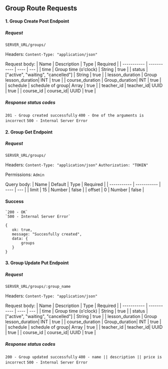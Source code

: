 ## Group Route Requests

#### 1. Group Create Post Endpoint

##### Request

`SERVER_URL/groups/`

Headers:
`Content-Type: "application/json"`

Request body:
| Name | Description | Type | Required |
| ----------- | ----------- | ---- | --- |
| time | Group time (o'clock) | String | true |
| status | ["active", "waiting", "cancelled"] | String | true |
| lesson_duration | Group lesson_duration| INT | true |
| course_duration | Group_duration| INT | true |
| schedule | schedule of group| Array | true |
| teacher_id | teacher_id| UUID | true |
| course_id | course_id| UUID | true |

##### Response status codes

`201 - Group created successfully`
`400 - One of the arguments is incorrect`
`500 - Internal Server Error`

#### 2. Group Get Endpoint

##### Request

`SERVER_URL/groups/`

Headers:
`Content-Type: "application/json"`
`Authorization: "TOKEN"`

Permissions:
`Admin`

Query body:
| Name | Default | Type | Required |
| ----------- | ----------- | ---- | --- |
| limit | 15 | Number | false |
| offset | 0 | Number | false |

#### Success

    `200 - OK`
    `500 - Internal Server Error`

    {
       ok: true,
       message: "Succesfully created",
       data: {
           groups
       }
    }

#### 3. Group Update Put Endpoint

##### Request

`SERVER_URL/groups/:group_name`

Headers:
`Content-Type: "application/json"`

Request body:
| Name | Description | Type | Required |
| ----------- | ----------- | ---- | --- |
| time | Group time (o'clock) | String | true |
| status | ["active", "waiting", "cancelled"] | String | true |
| lesson_duration | Group lesson_duration| INT | true |
| course_duration | Group_duration| INT | true |
| schedule | schedule of group| Array | true |
| teacher_id | teacher_id| UUID | true |
| course_id | course_id| UUID | true |

##### Response status codes

`200 - Group updated successfully`
`400 - name || description || price is incorrect`
`500 - Internal Server Error`
